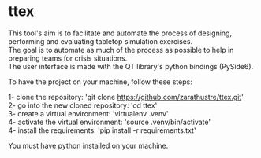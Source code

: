 # ttex
This tool's aim is to facilitate and automate the process of designing, performing and evaluating tabletop simulation exercises.  
The goal is to automate as much of the process as possible to help in preparing teams for crisis situations.  
The user interface is made with the QT library's python bindings (PySide6).  


To have the project on your machine, follow these steps:  

1- clone the repository: 'git clone https://github.com/zarathustre/ttex.git'  
2- go into the new cloned repository: 'cd ttex'  
3- create a virtual environment: 'virtualenv .venv'  
4- activate the virtual environment: 'source .venv/bin/activate'  
4- install the requirements: 'pip install -r requirements.txt'  

You must have python installed on your machine.  
